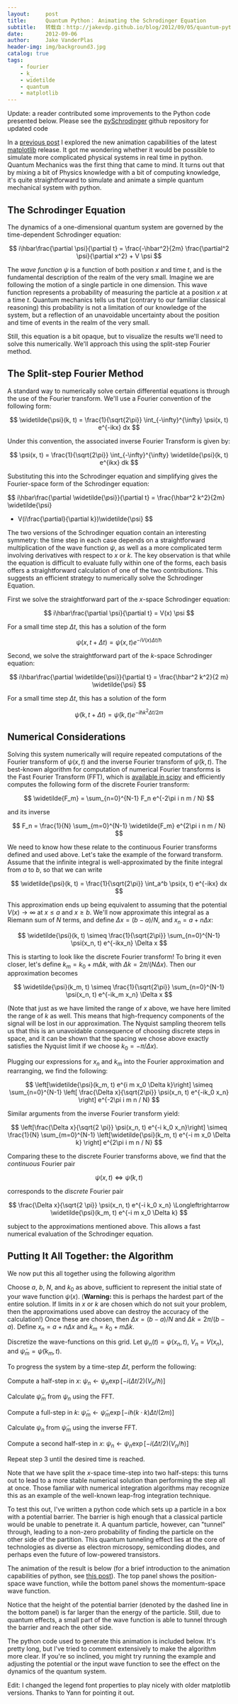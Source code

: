 ```yaml
---
layout:     post
title:      Quantum Python： Animating the Schrodinger Equation
subtitle:   转载自：http://jakevdp.github.io/blog/2012/09/05/quantum-python/
date:       2012-09-06
author:     Jake VanderPlas
header-img: img/background3.jpg
catalog: true
tags:
    - fourier
    - k_
    - widetilde
    - quantum
    - matplotlib
---
```


Update: a reader contributed some improvements to the Python code presented
 below. Please see the
[pySchrodinger](https://github.com/jakevdp/pySchrodinger) github repository
for updated code

In a [previous post](http://jakevdp.github.io/blog/2012/08/18/matplotlib-animation-tutorial)
I explored the new animation capabilities of the latest
[matplotlib](http://matplotlib.sourceforge.net/.) release.
It got me wondering whether it would be possible to simulate more complicated
physical systems in real time in python. Quantum Mechanics was the first
thing that came to mind. It turns out that by mixing a bit of Physics
knowledge with a bit of computing knowledge, it's quite straightforward
to simulate and animate a simple quantum mechanical system with python.

## The Schrodinger Equation

The dynamics of a one-dimensional quantum system are governed by the
time-dependent Schrodinger equation:

$$
i\hbar\frac{\partial \psi}{\partial t}
 = \frac{-\hbar^2}{2m} \frac{\partial^2 \psi}{\partial x^2} + V \psi
$$

The *wave function* $\psi$ is a function of both position $x$ and time $t$,
and is the fundamental description of the realm of the very small.
Imagine we are following the motion of a single particle in one
dimension. This wave function represents a probability of measuring
the particle at a position $x$ at a time $t$. Quantum mechanics tells us that
(contrary to our familiar classical reasoning) this probability is not
a limitation of our knowledge of the system, but a reflection of an
unavoidable uncertainty about the position and time of events in the realm
of the very small.

Still, this equation is a bit opaque, but to visualize the results we'll need
to solve this numerically. We'll approach this using the split-step Fourier
method.

## The Split-step Fourier Method

A standard way to numerically solve certain differential equations is
through the use of the Fourier transform. We'll use a Fourier convention
of the following form:

$$
\widetilde{\psi}(k, t) = \frac{1}{\sqrt{2\pi}}
 \int_{-\infty}^{\infty} \psi(x, t) e^{-ikx} dx
$$

Under this convention, the associated inverse Fourier Transform is given by:

$$
\psi(x, t) = \frac{1}{\sqrt{2\pi}}
 \int_{-\infty}^{\infty} \widetilde{\psi}(k, t) e^{ikx} dk
$$

Substituting this into the Schrodinger equation and simplifying gives the
Fourier-space form of the Schrodinger equation:

$$
i\hbar\frac{\partial \widetilde{\psi}}{\partial t}
 = \frac{\hbar^2 k^2}{2m} \widetilde{\psi}
 + V(i\frac{\partial}{\partial k})\widetilde{\psi}
$$

The two versions of the Schrodinger equation contain an interesting symmetry:
the time step in each case depends on a straightforward multiplication of
the wave function $\psi$, as well as a more complicated term involving
derivatives with respect to $x$ or $k$. The key observation is that while
the equation is difficult to evaluate fully within one of the forms, each
basis offers a straightforward calculation of one of the two contributions.
This suggests an efficient strategy to numerically solve the Schrodinger
Equation.

First we solve the straightforward part of the $x$-space Schrodinger
equation:

$$
i\hbar\frac{\partial \psi}{\partial t}
 = V(x) \psi
$$

For a small time step $\Delta t$, this has a solution of the form

$$
\psi(x, t + \Delta t) = \psi(x, t) e^{-i V(x) \Delta t / \hbar}
$$

Second, we solve the straightforward part of the $k$-space Schrodinger
equation:

$$
i\hbar\frac{\partial \widetilde{\psi}}{\partial t}
 = \frac{\hbar^2 k^2}{2 m} \widetilde{\psi}
$$

For a small time step $\Delta t$, this has a solution of the form

$$
\widetilde{\psi}(k, t + \Delta t)
 = \widetilde{\psi}(k, t) e^{-i \hbar k^2 \Delta t / 2m}
$$

## Numerical Considerations

Solving this system numerically will require repeated computations of the
Fourier transform of $\psi(x, t)$ and the inverse Fourier transform of
$\widetilde{\psi}(k, t)$. The best-known algorithm for computation of
numerical Fourier transforms is the Fast Fourier Transform (FFT), which
is [available in scipy](http://docs.scipy.org/doc/scipy/reference/fftpack.html)
and efficiently computes the following form of the
discrete Fourier transform:

$$
 \widetilde{F_m} = \sum_{n=0}^{N-1} F_n e^{-2\pi i n m / N}
$$

and its inverse

$$
 F_n = \frac{1}{N} \sum_{m=0}^{N-1} \widetilde{F_m} e^{2\pi i n m / N}
$$

We need to know how these relate to the continuous Fourier transforms defined
and used above. Let's take the example of the forward transform. Assume that
the infinite integral is well-approximated by the finite integral from
$a$ to $b$, so that we can write

$$
\widetilde{\psi}(k, t) = \frac{1}{\sqrt{2\pi}}
 \int_a^b \psi(x, t) e^{-ikx} dx
$$

This approximation ends up being equivalent to assuming that the potential
$V(x) \to \infty$ at $x \le a$ and $x \ge b$. We'll now approximate this
integral as a Riemann sum of $N$ terms, and define $\Delta x = (b - a) / N$,
and $x_n = a + n\Delta x$:

$$
\widetilde{\psi}(k, t) \simeq \frac{1}{\sqrt{2\pi}}
 \sum_{n=0}^{N-1} \psi(x_n, t) e^{-ikx_n} \Delta x
$$

This is starting to look like the discrete Fourier transform! To bring it
even closer, let's define $k_m = k_0 + m\Delta k$, with
$\Delta k = 2\pi / (N\Delta x)$. Then our approximation becomes

$$
\widetilde{\psi}(k_m, t) \simeq \frac{1}{\sqrt{2\pi}}
 \sum_{n=0}^{N-1} \psi(x_n, t) e^{-ik_m x_n} \Delta x
$$

(Note that just as we have limited the range of $x$ above, we have here limited
the range of $k$ as well. This means that high-frequency components of the
signal will be lost in our approximation. The Nyquist sampling theorem tells
us that this is an unavoidable consequence of choosing discrete steps in
space, and it can be shown that the spacing we chose above exactly satisfies
the Nyquist limit if we choose $k_0 = - \pi / \Delta x$).

Plugging our expressions for $x_n$ and $k_m$ into the Fourier
approximation and rearranging, we find the following:

$$
\left[\widetilde{\psi}(k_m, t) e^{i m x_0 \Delta k}\right]
 \simeq \sum_{n=0}^{N-1} 
 \left[ \frac{\Delta x}{\sqrt{2\pi}}
 \psi(x_n, t) e^{-ik_0 x_n} \right]
 e^{-2\pi i m n / N}
$$

Similar arguments from the inverse Fourier transform yield:

$$
\left[\frac{\Delta x}{\sqrt{2 \pi}} \psi(x_n, t) e^{-i k_0 x_n}\right]
 \simeq \frac{1}{N} \sum_{m=0}^{N-1} 
 \left[\widetilde{\psi}(k_m, t) e^{-i m x_0 \Delta k} \right]
 e^{2\pi i m n / N}
$$

Comparing these to the discrete Fourier transforms above, we find that the
*continuous* Fourier pair

$$
 \psi(x, t) \Longleftrightarrow \widetilde{\psi}(k, t)
$$

corresponds to the *discrete* Fourier pair

$$
 \frac{\Delta x}{\sqrt{2 \pi}} \psi(x_n, t) e^{-i k_0 x_n}
 \Longleftrightarrow
 \widetilde{\psi}(k_m, t) e^{-i m x_0 \Delta k}
$$

subject to the approximations mentioned above. This allows a fast numerical
evaluation of the Schrodinger equation.

## Putting It All Together: the Algorithm

We now put this all together using the following algorithm


Choose $a$, $b$, $N$, and $k_0$ as above, sufficient to represent the
 initial state of your wave function $\psi(x)$. (**Warning:** this is perhaps
 the hardest part of the entire solution. If limits in $x$ or $k$ are chosen
 which do not suit your problem, then the approximations used above can
 destroy the accuracy of the calculation!) Once these are chosen, then
 $\Delta x = (b - a) / N$ and $\Delta k = 2\pi / (b - a)$. Define
 $x_n = a + n \Delta x$ and $k_m = k_0 + m \Delta k$.


Discretize the wave-functions on this grid. Let $\psi_n(t) = \psi(x_n, t)$,
 $V_n = V(x_n)$, and $\widetilde{\psi}_m = \widetilde{\psi}(k_m, t)$.


To progress the system by a time-step $\Delta t$, perform the following:


Compute a half-step in $x$:
 $\psi_n \longleftarrow \psi_n
 \exp[-i (\Delta t / 2) (V_n / \hbar)]$


Calculate $\widetilde{\psi}_m$ from $\psi_n$ using the FFT.


Compute a full-step in $k$:
 $\widetilde{\psi}_m \longleftarrow \widetilde{\psi}_m
 \exp[-i \hbar (k \cdot k) \Delta t / (2 m)]$


Calculate $\psi_n$ from $\widetilde{\psi}_m$ using the inverse FFT.


Compute a second half-step in $x$:
 $\psi_n \longleftarrow \psi_n
 \exp[-i (\Delta t / 2)(V_n / \hbar)]$


Repeat step 3 until the desired time is reached.


Note that we have split the $x$-space time-step into two half-steps: this
turns out to lead to a more stable numerical solution than performing
the step all at once. Those familiar with numerical integration
algorithms may recognize this as an example of the
well-known leap-frog integration technique.

To test this out, I've written a python code which sets up a particle in a
box with a potential barrier. The barrier is high enough that a classical
particle would be unable to penetrate it. A quantum particle, however, can
"tunnel" through, leading to a non-zero probability of finding the particle
on the other side of the partition. This quantum tunneling effect lies at
the core of technologies as diverse as electron microsopy, semiconding diodes,
and perhaps even the future of low-powered transistors.

The animation of the result is below (for a brief introduction to the animation
capabilities of python, see
[this post](http://jakevdp.github.io/blog/2012/08/18/matplotlib-animation-tutorial)).
The top panel shows the position-space wave function, while the bottom panel
shows the momentum-space wave function.




Notice that the height of the potential barrier (denoted by the dashed line in
the bottom panel) is far larger than the energy of the particle. Still, due
to quantum effects, a small part of the wave function is able to tunnel through
the barrier and reach the other side.

The python code used to generate this animation is included below. It's pretty
long, but I've tried to comment extensively to make the algorithm more clear.
If you're so inclined, you might try running the example and adjusting the
potential or the input wave function to see the effect on the dynamics of
the quantum system.

Edit: I changed the legend font properties to play nicely with older
 matplotlib versions. Thanks to Yann for pointing it out.
